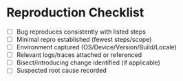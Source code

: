# Reproduction Checklist

- [ ] Bug reproduces consistently with listed steps
- [ ] Minimal repro established (fewest steps/scope)
- [ ] Environment captured (OS/Device/Version/Build/Locale)
- [ ] Relevant logs/traces attached or referenced
- [ ] Bisect/introducing change identified (if applicable)
- [ ] Suspected root cause recorded
